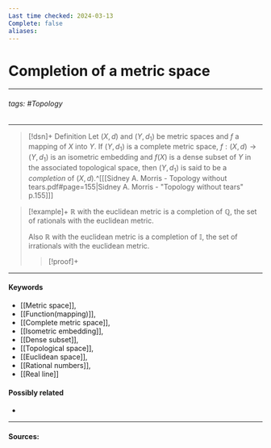 ```yaml
---
Last time checked: 2024-03-13
Complete: false
aliases:
---
```

# Completion of a metric space
***
###### tags: #Topology 
***
>[!dsn]+ Definition
>Let $(X,d)$ and $(Y,d_{1})$ be metric spaces and $f$ a mapping of $X$ into $Y$. If $(Y,d_{1})$ is a complete metric space, $f:(X,d)\to(Y,d_{1})$ is an isometric embedding and $f(X)$ is a dense subset of $Y$ in the associated topological space, then $(Y,d_{1})$ is said to be a *completion* of $(X,d)$.^[[[Sidney A. Morris - Topology without tears.pdf#page=155|Sidney A. Morris - "Topology without tears" p.155]]]

>[!example]+ 
>$\mathbb{R}$ with the euclidean metric is a completion of $\mathbb{Q}$, the set of rationals with the euclidean metric.
>
>Also $\mathbb{R}$ with the euclidean metric is a completion of $\mathbb{I}$, the set of irrationals with the euclidean metric.
>
>>[!proof]+
>>
***
#### Keywords
- [[Metric space]],
- [[Function(mapping)]],
- [[Complete metric space]],
- [[Isometric embedding]],
- [[Dense subset]],
- [[Topological space]],
- [[Euclidean space]],
- [[Rational numbers]],
- [[Real line]]
#### Possibly related
- 
***
#### Sources: